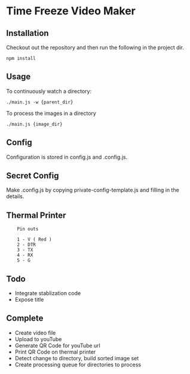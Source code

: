 # Time Freeze Video Maker

## Installation

Checkout out the repository and then run the following in the project dir.
```
npm install
```

## Usage

To continuously watch a directory:
```
./main.js -w {parent_dir}
```

To process the images in a directory
```
./main.js {image_dir}
```

## Config

Configuration is stored in config.js and .config.js. 

## Secret Config

Make .config.js by copying private-config-template.js and filling in the details.

## Thermal Printer

```
    Pin outs

    1 - V ( Red )
    2 - DTR
    3 - TX
    4 - RX
    5 - G
```

## Todo
* Integrate stablization code
* Expose title

## Complete
* Create video file
* Upload to youTube
* Generate QR Code for youTube url
* Print QR Code on thermal printer
* Detect change to directory, build sorted image set
* Create processing queue for directories to process


